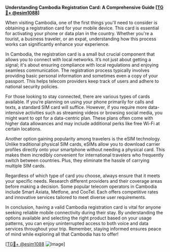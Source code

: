 **Understanding Cambodia Registration Card: A Comprehensive Guide [[TG💪+ @esim1088](https://t.me/s/esim1088)]**

When visiting Cambodia, one of the first things you'll need to consider is obtaining a registration card for your mobile device. This card is essential for activating your phone or data plan in the country. Whether you're a tourist, a business traveler, or an expat, understanding how this process works can significantly enhance your experience.

In Cambodia, the registration card is a small but crucial component that allows you to connect with local networks. It’s not just about getting a signal; it's about ensuring compliance with local regulations and enjoying seamless communication. The registration process typically involves providing basic personal information and sometimes even a copy of your passport. This helps telecom providers keep track of users and adhere to national security policies.

For those looking to stay connected, there are various types of cards available. If you’re planning on using your phone primarily for calls and texts, a standard SIM card will suffice. However, if you require more data-intensive activities such as streaming videos or browsing social media, you might want to opt for a data-centric plan. These plans often come with higher data allowances and may include additional perks like free Wi-Fi at certain locations.

Another option gaining popularity among travelers is the eSIM technology. Unlike traditional physical SIM cards, eSIMs allow you to download carrier profiles directly onto your smartphone without needing a physical card. This makes them incredibly convenient for international travelers who frequently switch between countries. Plus, they eliminate the hassle of carrying multiple SIM cards.

Regardless of which type of card you choose, always ensure that it meets your specific needs. Research different providers and their coverage areas before making a decision. Some popular telecom operators in Cambodia include Smart Axiata, Metfone, and CooTel. Each offers competitive rates and innovative services tailored to meet diverse user requirements.

In conclusion, having a valid Cambodia registration card is vital for anyone seeking reliable mobile connectivity during their stay. By understanding the options available and selecting the right product based on your usage patterns, you can enjoy uninterrupted access to both voice and data services throughout your trip. Remember, staying informed ensures peace of mind while exploring all that Cambodia has to offer!

[[TG💪+ @esim1088](https://t.me/s/esim1088) ![Image](https://i.postimg.cc/Y0z9fWf4/image.png)]